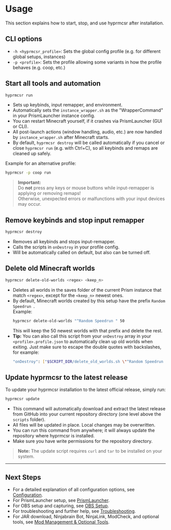 # Usage

This section explains how to start, stop, and use hyprmcsr after installation.

## CLI options

- `-h <hyprmcsr_profile>`: Sets the global config profile (e.g. for different global setups, instances)
- `-p <profile>`: Sets the profile allowing some variants in how the profile behaves (e.g. coop, etc.)

## Start all tools and automation

```bash
hyprmcsr run
```
- Sets up keybinds, input remapper, and environment.
- Automatically sets the `instance_wrapper.sh` as the "WrapperCommand" in your PrismLauncher instance config.
- You can restart Minecraft yourself, if it crashes via PrismLauncher (GUI or CLI).
- All post-launch actions (window handling, audio, etc.) are now handled by `instance_wrapper.sh` after Minecraft starts.
- By default, `hyprmcsr destroy` will be called automatically if you cancel or close `hyprmcsr run` (e.g. with Ctrl+C), so all keybinds and remaps are cleaned up safely.

Example for an alternative profile:
```bash
hyprmcsr -p coop run
```

> **Important:**  
> Do **not** press any keys or mouse buttons while input-remapper is applying or removing remaps!  
> Otherwise, unexpected errors or malfunctions with your input devices may occur.

## Remove keybinds and stop input remapper

```bash
hyprmcsr destroy
```
- Removes all keybinds and stops input-remapper.
- Calls the scripts in `onDestroy` in your profile config.
- Will be automatically called on default, but also can be turned off.

## Delete old Minecraft worlds

```bash
hyprmcsr delete-old-worlds <regex> <keep_n>
```
- Deletes all worlds in the saves folder of the current Prism instance that match `<regex>`, except for the `<keep_n>` newest ones.
- By default, Minecraft worlds created by this setup have the prefix `Random Speedrun `.  
  Example:  
  ```bash
  hyprmcsr delete-old-worlds "^Random Speedrun " 50
  ```
  This will keep the 50 newest worlds with that prefix and delete the rest.
- **Tip:** You can also call this script from your `onDestroy` array in your `<profile>.profile.json` to automatically clean up old worlds when exiting. Just make sure to escape the double quotes with backslashes, for example: 
  ```bash
  "onDestroy": ["$SCRIPT_DIR/delete_old_worlds.sh \"^Random Speedrun \" 50"]
  ```

## Update hyprmcsr to the latest release

To update your hyprmcsr installation to the latest official release, simply run:

```bash
hyprmcsr update
```

- This command will automatically download and extract the latest release from GitHub into your current repository directory (one level above the `scripts` folder).
- All files will be updated in place. Local changes may be overwritten.
- You can run this command from anywhere; it will always update the repository where hyprmcsr is installed.
- Make sure you have write permissions for the repository directory.

> **Note:** The update script requires `curl` and `tar` to be installed on your system.

---

## Next Steps

- For a detailed explanation of all configuration options, see [Configuration](./004-configuration.md).
- For PrismLauncher setup, see [PrismLauncher](./010-prismlauncher.md).
- For OBS setup and capturing, see [OBS Setup](./013-obs-setup.md).
- For troubleshooting and further help, see [Troubleshooting](./020-troubleshooting.md).
- For JAR download, Ninjabrain Bot, NinjaLink, ModCheck, and optional tools, see [Mod Management & Optional Tools](./015-jar-download.md).
